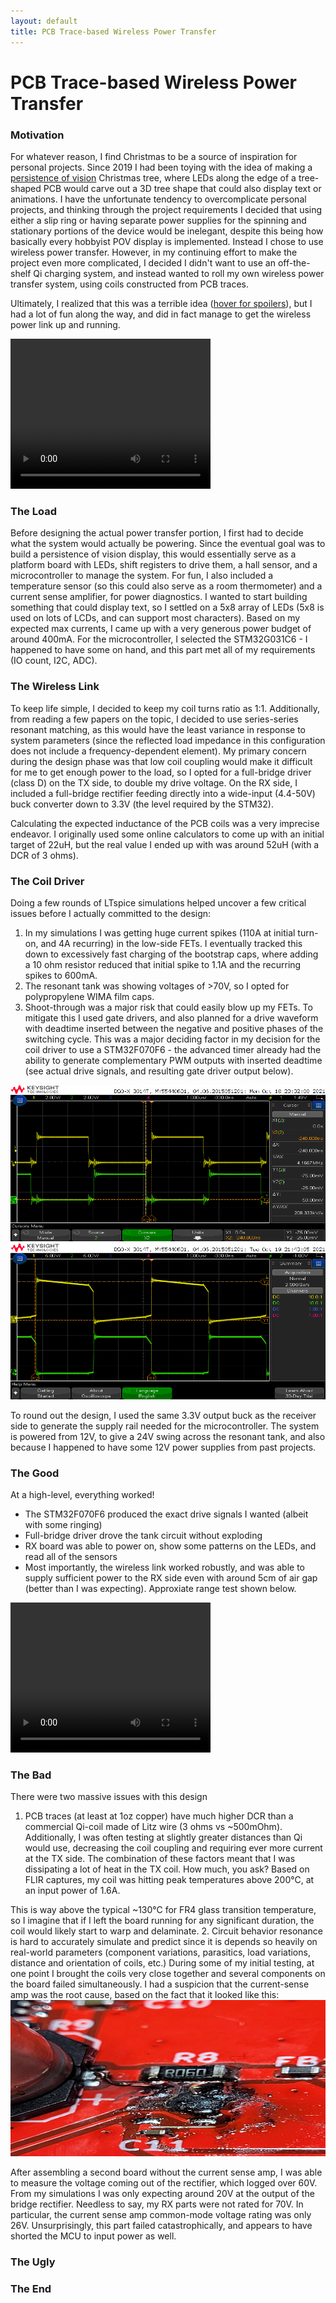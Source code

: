 ```yaml
---
layout: default
title: PCB Trace-based Wireless Power Transfer
---
```


# PCB Trace-based Wireless Power Transfer

### Motivation
For whatever reason, I find Christmas to be a source of inspiration for personal projects. Since 2019 I had been toying with the idea of making a [persistence of vision](https://www.youtube.com/watch?v=JrcKJOdjQN8) Christmas tree, where LEDs along the edge of a tree-shaped PCB would carve out a 3D tree shape that could also display text or animations. I have the unfortunate tendency to overcomplicate personal projects, and thinking through the project requirements I decided that using either a slip ring or having separate power supplies for the spinning and stationary portions of the device would be inelegant, despite this being how basically every hobbyist POV display is implemented. Instead I chose to use wireless power transfer. However, in my continuing effort to make the project even more complicated, I decided I didn't want to use an off-the-shelf Qi charging system, and instead wanted to roll my own wireless power transfer system, using coils constructed from PCB traces. 

Ultimately, I realized that this was a terrible idea ([hover for spoilers](./ "PCB trace DCR is much higher than Qi coils")), but I had a lot of fun along the way, and did in fact manage to get the wireless power link up and running.

<video width="320" height="240" controls>
  <source src="../../assets/test_with_scope.mp4" type="video/mp4">
</video> 
<br>

### The Load
Before designing the actual power transfer portion, I first had to decide what the system would actually be powering. Since the eventual goal was to build a persistence of vision display, this would essentially serve as a platform board with LEDs, shift registers to drive them, a hall sensor, and a microcontroller to manage the system. For fun, I also included a temperature sensor (so this could also serve as a room thermometer) and a current sense amplifier, for power diagnostics.
I wanted to start building something that could display text, so I settled on a 5x8 array of LEDs (5x8 is used on lots of LCDs, and can support most characters). Based on my expected max currents, I came up with a very generous power budget of around 400mA.
For the microcontroller, I selected the STM32G031C6 - I happened to have some on hand, and this part met all of my requirements (IO count, I2C, ADC).

### The Wireless Link
To keep life simple, I decided to keep my coil turns ratio as 1:1. Additionally, from reading a few papers on the topic, I decided to use series-series resonant matching, as this would have the least variance in response to system parameters (since the reflected load impedance in this configuration does not include a frequency-dependent element). My primary concern during the design phase was that low coil coupling would make it difficult for me to get enough power to the load, so I opted for a full-bridge driver (class D) on the TX side, to double my drive voltage. On the RX side, I included a full-bridge rectifier feeding directly into a wide-input (4.4-50V) buck converter down to 3.3V (the level required by the STM32). 

Calculating the expected inductance of the PCB coils was a very imprecise endeavor. I originally used some online calculators to come up with an initial target of 22uH, but the real value I ended up with was around 52uH (with a DCR of 3 ohms). 

### The Coil Driver

Doing a few rounds of LTspice simulations helped uncover a few critical issues before I actually committed to the design:
1. In my simulations I was getting huge current spikes (110A at initial turn-on, and 4A recurring) in the low-side FETs. I eventually tracked this down to excessively fast charging of the bootstrap caps, where adding a 10 ohm resistor reduced that initial spike to 1.1A and the recurring spikes to 600mA.
2. The resonant tank was showing voltages of >70V, so I opted for polypropylene WIMA film caps.
3. Shoot-through was a major risk that could easily blow up my FETs. To mitigate this I used gate drivers, and also planned for a drive waveform with deadtime inserted between the negative and positive phases of the switching cycle. This was a major deciding factor in my decision for the coil driver to use a STM32F070F6 - the advanced timer already had the ability to generate complementary PWM outputs with inserted deadtime (see actual drive signals, and resulting gate driver output below).
<img src="../../assets/control_signals.png" alt="gate driver control signals with dead time insertion" width="1200" height="250">
<img src="../../assets/bridge_output.png" alt="gate driver control signals with dead time insertion" width="1200" height="250">

To round out the design, I used the same 3.3V output buck as the receiver side to generate the supply rail needed for the microcontroller. The system is powered from 12V, to give a 24V swing across the resonant tank, and also because I happened to have some 12V power supplies from past projects.

### The Good
At a high-level, everything worked! 
* The STM32F070F6 produced the exact drive signals I wanted (albeit with some ringing)
* Full-bridge driver drove the tank circuit without exploding
* RX board was able to power on, show some patterns on the LEDs, and read all of the sensors
* Most importantly, the wireless link worked robustly, and was able to supply sufficient power to the RX side even with around 5cm of air gap (better than I was expecting). Approxiate range test shown below.

<video width="320" height="240" controls>
  <source src="../../assets/range_test.mp4" type="video/mp4">
</video> 
<br>

### The Bad
There were two massive issues with this design
1. PCB traces (at least at 1oz copper) have much higher DCR than a commercial Qi-coil made of Litz wire (3 ohms vs ~500mOhm). Additionally, I was often testing at slightly greater distances than Qi would use, decreasing the coil coupling and requiring ever more current at the TX side. The combination of these factors meant that I was dissipating a lot of heat in the TX coil. How much, you ask? Based on FLIR captures, my coil was hitting peak temperatures above 200°C, at an input power of 1.6A. 

This is way above the typical ~130°C for FR4 glass transition temperature, so I imagine that if I left the board running for any significant duration, the coil would likely start to warp and delaminate. 
2. Circuit behavior resonance is hard to accurately simulate and predict since it is depends so heavily on real-world parameters (component variations, parasitics, load variations, distance and orientation of coils, etc.) During some of my initial testing, at one point I brought the coils very close together and several components on the board failed simultaneously. I had a suspicion that the current-sense amp was the root cause, based on the fact that it looked like this:
<img src="../../assets/fried_rx.jpg" alt="CSA of RX board with catastrophic failure" width="1200" height="250">

After assembling a second board without the current sense amp, I was able to measure the voltage coming out of the rectifier, which logged over 60V. From my simulations I was only expecting around 20V at the output of the bridge rectifier. Needless to say, my RX parts were not rated for 70V. In particular, the current sense amp common-mode voltage rating was only 26V. Unsurprisingly, this part failed catastrophically, and appears to have shorted the MCU to input power as well. 

### The Ugly

### The End

